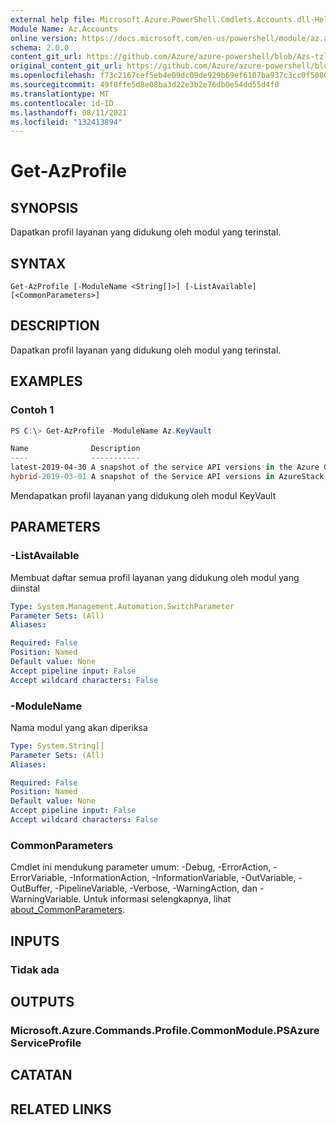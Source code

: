 ```yaml
---
external help file: Microsoft.Azure.PowerShell.Cmdlets.Accounts.dll-Help.xml
Module Name: Az.Accounts
online version: https://docs.microsoft.com/en-us/powershell/module/az.accounts/get-azprofile
schema: 2.0.0
content_git_url: https://github.com/Azure/azure-powershell/blob/Azs-tzl/src/Accounts/Accounts/help/Get-AzProfile.md
original_content_git_url: https://github.com/Azure/azure-powershell/blob/Azs-tzl/src/Accounts/Accounts/help/Get-AzProfile.md
ms.openlocfilehash: f73c2167cef5eb4e09dc09de929b69ef6107ba937c3cc0f5080b791946d32dd6
ms.sourcegitcommit: 49f8ffe5d8e08ba3d22e3b2e76db0e54dd55d4f0
ms.translationtype: MT
ms.contentlocale: id-ID
ms.lasthandoff: 08/11/2021
ms.locfileid: "132413894"
---
```

# Get-AzProfile

## SYNOPSIS
Dapatkan profil layanan yang didukung oleh modul yang terinstal.

## SYNTAX

```
Get-AzProfile [-ModuleName <String[]>] [-ListAvailable] [<CommonParameters>]
```

## DESCRIPTION
Dapatkan profil layanan yang didukung oleh modul yang terinstal.

## EXAMPLES

### Contoh 1
```powershell
PS C:\> Get-AzProfile -ModuleName Az.KeyVault

Name              Description
----              -----------
latest-2019-04-30 A snapshot of the service API versions in the Azure Global Cloud. This profile was defined in April 2019.
hybrid-2019-03-01 A snapshot of the Service API versions in AzureStack, Azure Sovereign clouds, and the Azure Global Cloud. This profile was defined                    in March 2019.
```

Mendapatkan profil layanan yang didukung oleh modul KeyVault

## PARAMETERS

### -ListAvailable
Membuat daftar semua profil layanan yang didukung oleh modul yang diinstal

```yaml
Type: System.Management.Automation.SwitchParameter
Parameter Sets: (All)
Aliases:

Required: False
Position: Named
Default value: None
Accept pipeline input: False
Accept wildcard characters: False
```

### -ModuleName
Nama modul yang akan diperiksa

```yaml
Type: System.String[]
Parameter Sets: (All)
Aliases:

Required: False
Position: Named
Default value: None
Accept pipeline input: False
Accept wildcard characters: False
```

### CommonParameters
Cmdlet ini mendukung parameter umum: -Debug, -ErrorAction, -ErrorVariable, -InformationAction, -InformationVariable, -OutVariable, -OutBuffer, -PipelineVariable, -Verbose, -WarningAction, dan -WarningVariable. Untuk informasi selengkapnya, lihat [about_CommonParameters](http://go.microsoft.com/fwlink/?LinkID=113216).

## INPUTS

### Tidak ada

## OUTPUTS

### Microsoft.Azure.Commands.Profile.CommonModule.PSAzureServiceProfile

## CATATAN

## RELATED LINKS
